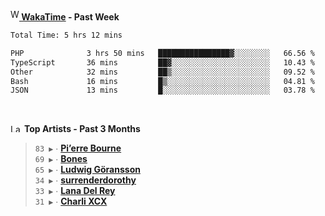 <img src="https://github.com/dxnter/dxnter/assets/17434202/67b21fa4-d36d-46f9-9dec-f23d976b00ef" alt="WakaTime Logo" width="14" height="18"/><a href="https://wakatime.com/@dxnter" target="_blank"><strong> WakaTime</strong></a><strong> - Past Week</strong>

<!--START_SECTION:waka-->

```txt
Total Time: 5 hrs 12 mins

PHP              3 hrs 50 mins   ████████████████▓░░░░░░░░   66.56 %
TypeScript       36 mins         ██▓░░░░░░░░░░░░░░░░░░░░░░   10.43 %
Other            32 mins         ██▒░░░░░░░░░░░░░░░░░░░░░░   09.52 %
Bash             16 mins         █▒░░░░░░░░░░░░░░░░░░░░░░░   04.81 %
JSON             13 mins         █░░░░░░░░░░░░░░░░░░░░░░░░   03.78 %
```

<!--END_SECTION:waka-->

<br/>

<!--START_LASTFM_ARTISTS:{"period": "3month", "rows": 6}-->
<a href="https://last.fm" target="_blank"><img src="https://user-images.githubusercontent.com/17434202/215290617-e793598d-d7c9-428f-9975-156db1ba89cc.svg" alt="Last.fm Logo" width="18" height="13"/></a> **Top Artists - Past 3 Months**

> `83 ▶️` ∙ **[Pi’erre Bourne](https://www.last.fm/music/Pi%E2%80%99erre+Bourne)**<br/>
> `69 ▶️` ∙ **[Bones](https://www.last.fm/music/Bones)**<br/>
> `65 ▶️` ∙ **[Ludwig Göransson](https://www.last.fm/music/Ludwig+G%C3%B6ransson)**<br/>
> `34 ▶️` ∙ **[surrenderdorothy](https://www.last.fm/music/surrenderdorothy)**<br/>
> `33 ▶️` ∙ **[Lana Del Rey](https://www.last.fm/music/Lana+Del+Rey)**<br/>
> `31 ▶️` ∙ **[Charli XCX](https://www.last.fm/music/Charli+XCX)**<br/>
<!--END_LASTFM_ARTISTS-->
